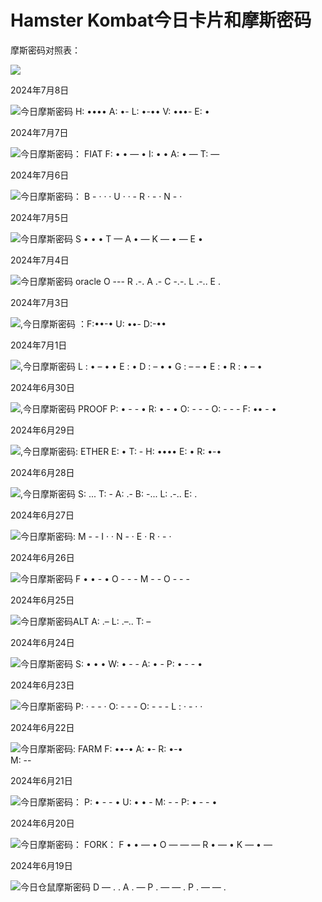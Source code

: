 # Hamster Kombat今日卡片和摩斯密码

摩斯密码对照表：

![](<../../.gitbook/assets/image (456).png>)

2024年7月8日

![](<../../.gitbook/assets/image (470).png>)今日摩斯密码 H: •••• A: •- L: •-•• V: •••- E: •



2024年7月7日

![](<../../.gitbook/assets/image (469).png>)今日摩斯密码： FIAT F: • • — • I: • • A: • — T: —



2024年7月6日

![](<../../.gitbook/assets/image (468).png>)今日摩斯密码： B - · · · U · · - R · - · N - ·



2024年7月5日

![](<../../.gitbook/assets/image (4).png>)今日摩斯密码 S  • • • T  — A  • — K  — • — E  •



2024年7月4日

![](<../../.gitbook/assets/image (1) (1) (1).png>)今日摩斯密码 oracle O --- R .-. A .- C -.-. L .-.. E .



2024年7月3日

![](<../../.gitbook/assets/image (453).png>),今日摩斯密码 ：F:••-• U: ••- D:-••



2024年7月1日

![](<../../.gitbook/assets/image (454).png>),今日摩斯密码 L : • – • • E : • D : – • • G : – – • E : • R : • – •



2024年6月30日

![](<../../.gitbook/assets/image (3) (1) (1).png>),今日摩斯密码 PROOF P: • - - • R: • - • O: - - - O: - - - F: •• - •



2024年6月29日

![](<../../.gitbook/assets/image (1) (1) (1) (1) (1) (1).png>),今日摩斯密码: ETHER E: • T: - H: •••• E: • R: •-•



2024年6月28日

![](<../../.gitbook/assets/image (2) (1) (1) (1).png>),今日摩斯密码 S: ... T: - A: .- B: -... L: .-.. E: .



2024年6月27日

![](<../../.gitbook/assets/image (3) (1) (1) (1).png>)今日摩斯密码: M - - I · · N  - · E · R · - ·



2024年6月26日

![](<../../.gitbook/assets/image (4) (1).png>)今日摩斯密码 F • • - • O - - - M - - O - - -



2024年6月25日

![](<../../.gitbook/assets/image (5).png>)今日摩斯密码ALT A: .– ​L: .–.. ​T: –



2024年6月24日

![](<../../.gitbook/assets/image (6).png>)今日摩斯密码 S: • • • W: • - - A: • - P: • - - •



2024年6月23日

![](<../../.gitbook/assets/image (7).png>)今日摩斯密码 P:  · - - · O:  - - - O:  - - - L :  · - · ·



2024年6月22日

![](<../../.gitbook/assets/image (9).png>)今日摩斯密码: FARM F: ••-• A: •- R: •-•\
M: --



2024年6月21日

![](<../../.gitbook/assets/image (10).png>)今日摩斯密码： P: • - - • U: • • - M: - - P: • - - •



2024年6月20日

![](<../../.gitbook/assets/image (11).png>)今日摩斯密码： FORK： F • • — • O — — — R • — • K — • —



2024年6月19日

![](<../../.gitbook/assets/image (12).png>)今日仓鼠摩斯密码 D — . . A . — P . — — . P . — — .
